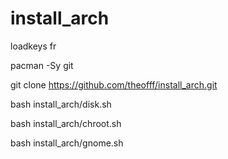 # install_arch
loadkeys fr

pacman -Sy git

git clone https://github.com/theofff/install_arch.git

bash install_arch/disk.sh

bash install_arch/chroot.sh

bash install_arch/gnome.sh
